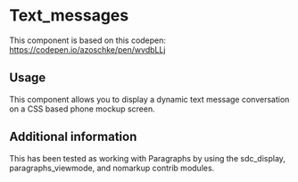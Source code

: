 # Text_messages

This component is based on this codepen: https://codepen.io/azoschke/pen/wvdbLLj

## Usage

This component allows you to display a dynamic text message conversation on a CSS based phone mockup screen.

## Additional information

This has been tested as working with Paragraphs by using the sdc_display, paragraphs_viewmode, and nomarkup contrib modules.
